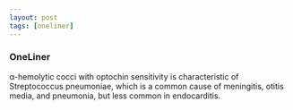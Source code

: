 ```yaml
---
layout: post
tags: [oneliner]
---
```



### OneLiner

α-hemolytic cocci with optochin sensitivity is characteristic of Streptococcus pneumoniae, which is a common cause of meningitis, otitis media, and pneumonia, but less common in endocarditis.
